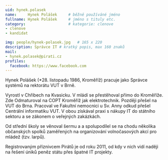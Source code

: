 ```yaml
---
uid: hynek.polasek
name:     Hynek Polášek  	# běžně používáné jméno
fullname: Hynek Polášek 	# jméno s tituly etc.
category:                   # kategorie: clenove
- clenove
- kandidat

img: people/hynek-polasek.jpg   # 165 x 220
description: Správce IT # kratký popis, max 160 znaků
mail:
- hynek.polasek@pirati.cz
profiles:
  facebook: https://www.facebook.com
---
```


Hynek Polášek (*28. listopadu 1986, Kroměříž) pracuje jako Správce systémů na rektorátu VUT v Brně.

Vyrostl v Chřibech na Kvasicku. V mládí se přestěhoval přímo do Kroměříže. Zde Odmaturoval na COPT Kroměříž jak elektrotechnik. Později přešel na VUT do Brna. Pracoval ve Fakultní nemocnici u Sv. Anny odkud přešel Centrální informatiku VUT. V obou získával praxi s nákupy IT do státního sektoru a se zákonem o veřejných zakázkách.

Od střední školy se věnoval šermu a a spolupodílel se na chodu několika občanských spolků zaměřených na organizování volnočasových akcí pro mládež (tzv. larpů).

Registrovaným příznivcem Pirátů je od roku 2011, od kdy v nich vidí naději na řešení úniků peněz státu přes špatné IT projekty.

